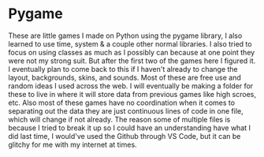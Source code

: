 # Pygame
These are little games I made on Python using the pygame library, I also learned to use time, system & a couple other normal libraries. I also tried to focus on using classes as much as I possibly can because at one point they were not my strong suit. But after the first two of the games here I figured it. I eventually plan to come back to this if I haven't already to change the layout, backgrounds, skins, and sounds. Most of these are free use and random ideas I used across the web. I will eventually be making a folder for these to live in where it will store data from previous games like high scroes, etc. Also most of these games have no coordination when it comes to separating out the data they are just continuous lines of code in one file, which will change if not already. The reason some of multiple files is because I tried to break it up so I could have an understanding have what I did last time, I would've used the Github through VS Code, but it can be glitchy for me with my internet at times.
